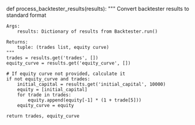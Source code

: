 def process_backtester_results(results):
    """
    Convert backtester results to standard format
    
    Args:
        results: Dictionary of results from Backtester.run()
        
    Returns:
        tuple: (trades list, equity curve)
    """
    trades = results.get('trades', [])
    equity_curve = results.get('equity_curve', [])
    
    # If equity curve not provided, calculate it
    if not equity_curve and trades:
        initial_capital = results.get('initial_capital', 10000)
        equity = [initial_capital]
        for trade in trades:
            equity.append(equity[-1] * (1 + trade[5]))
        equity_curve = equity
        
    return trades, equity_curve
